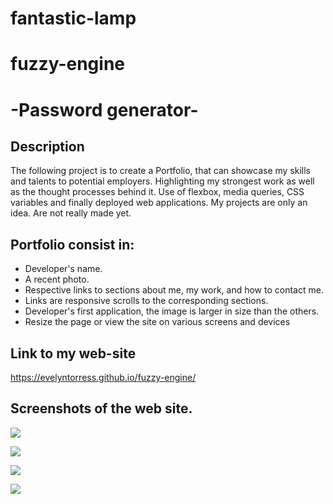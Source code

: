 # fantastic-lamp

# fuzzy-engine

# -Password generator-

## Description

The following project is to create a Portfolio, that can showcase my skills and talents to potential employers.
Highlighting my strongest work as well as the thought processes behind it. 
Use of flexbox, media queries, CSS variables and finally deployed web applications.
My projects are only an idea. Are not really made yet.

## Portfolio consist in:
- Developer's name. 
- A recent photo. 
- Respective links to sections about me, my work, and how to contact me.
- Links are responsive scrolls to the corresponding sections.
- Developer's first application, the image is larger in size than the others.
- Resize the page or view the site on various screens and devices

## Link to my web-site

https://evelyntorress.github.io/fuzzy-engine/


## Screenshots of the web site.

![](assets/images/web-site1.jpeg)

![](assets/images/web-site2.jpeg)


![](assets/images/web-site3.jpeg)


![](assets/images/web-site4.jpeg)





